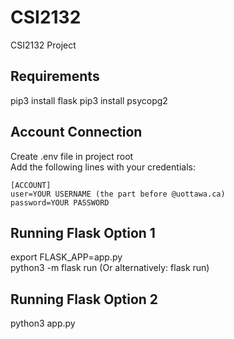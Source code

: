# CSI2132
CSI2132 Project

## Requirements

pip3 install flask
pip3 install psycopg2

## Account Connection

Create .env file in project root <br>
Add the following lines with your credentials: <br>

```
[ACCOUNT] 
user=YOUR USERNAME (the part before @uottawa.ca)
password=YOUR PASSWORD
```

## Running Flask Option 1

export FLASK_APP=app.py <br>
python3 -m flask run         (Or alternatively: flask run)

## Running Flask Option 2

python3 app.py
